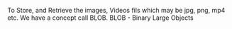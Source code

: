 To Store, and Retrieve the images, Videos fils which may be jpg, png, mp4 etc. 
We have a concept call BLOB.
BLOB - Binary Large Objects 
